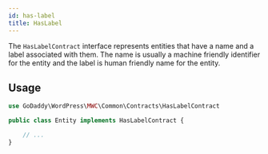 ```yaml
---
id: has-label
title: HasLabel
---
```


The `HasLabelContract` interface represents entities that have a name and a label associated with them. The name is usually a machine friendly identifier for the entity and the label is human friendly name for the entity.

## Usage

```php
use GoDaddy\WordPress\MWC\Common\Contracts\HasLabelContract

public class Entity implements HasLabelContract {

    // ...
}
```

